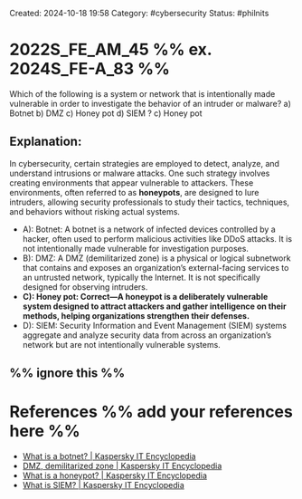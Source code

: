 Created: 2024-10-18 19:58
Category: #cybersecurity 
Status: #philnits



# 2022S_FE_AM_45 %% ex. 2024S_FE-A_83 %%

Which of the following is a system or network that is intentionally made vulnerable in
order to investigate the behavior of an intruder or malware?
a) Botnet
b) DMZ
c) Honey pot
d) SIEM
? 
c) Honey pot
## **Explanation:**

In cybersecurity, certain strategies are employed to detect, analyze, and understand intrusions or malware attacks. One such strategy involves creating environments that appear vulnerable to attackers. These environments, often referred to as **honeypots**, are designed to lure intruders, allowing security professionals to study their tactics, techniques, and behaviors without risking actual systems.

 - A): Botnet: A botnet is a network of infected devices controlled by a hacker, often used to perform malicious activities like DDoS attacks. It is not intentionally made vulnerable for investigation purposes.
- B): DMZ: A DMZ (demilitarized zone) is a physical or logical subnetwork that contains and exposes an organization’s external-facing services to an untrusted network, typically the Internet. It is not specifically designed for observing intruders.
- **C): Honey pot: Correct—A honeypot is a deliberately vulnerable system designed to attract attackers and gather intelligence on their methods, helping organizations strengthen their defenses.**
- D): SIEM: Security Information and Event Management (SIEM) systems aggregate and analyze security data from across an organization’s network but are not intentionally vulnerable systems.


%% ignore this %%
---

# References %% add your references here %%
- [What is a botnet? | Kaspersky IT Encyclopedia](https://encyclopedia.kaspersky.com/glossary/botnet/)
- [DMZ, demilitarized zone | Kaspersky IT Encyclopedia](https://encyclopedia.kaspersky.com/glossary/dmz-demilitarized-zone/)
- [What is a honeypot? | Kaspersky IT Encyclopedia](https://encyclopedia.kaspersky.com/glossary/honeypot-glossary/)
- [What is SIEM? | Kaspersky IT Encyclopedia](https://encyclopedia.kaspersky.com/glossary/siem/)